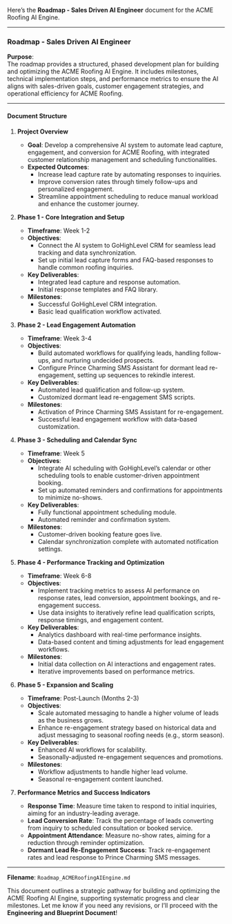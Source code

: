 Here’s the **Roadmap - Sales Driven AI Engineer** document for the ACME Roofing AI Engine.

---

### Roadmap - Sales Driven AI Engineer

**Purpose**:  
The roadmap provides a structured, phased development plan for building and optimizing the ACME Roofing AI Engine. It includes milestones, technical implementation steps, and performance metrics to ensure the AI aligns with sales-driven goals, customer engagement strategies, and operational efficiency for ACME Roofing.

---

#### Document Structure

1. **Project Overview**  
   - **Goal**: Develop a comprehensive AI system to automate lead capture, engagement, and conversion for ACME Roofing, with integrated customer relationship management and scheduling functionalities.
   - **Expected Outcomes**:
      - Increase lead capture rate by automating responses to inquiries.
      - Improve conversion rates through timely follow-ups and personalized engagement.
      - Streamline appointment scheduling to reduce manual workload and enhance the customer journey.

2. **Phase 1 - Core Integration and Setup**  
   - **Timeframe**: Week 1-2
   - **Objectives**:
      - Connect the AI system to GoHighLevel CRM for seamless lead tracking and data synchronization.
      - Set up initial lead capture forms and FAQ-based responses to handle common roofing inquiries.
   - **Key Deliverables**:
      - Integrated lead capture and response automation.
      - Initial response templates and FAQ library.
   - **Milestones**:
      - Successful GoHighLevel CRM integration.
      - Basic lead qualification workflow activated.

3. **Phase 2 - Lead Engagement Automation**  
   - **Timeframe**: Week 3-4
   - **Objectives**:
      - Build automated workflows for qualifying leads, handling follow-ups, and nurturing undecided prospects.
      - Configure Prince Charming SMS Assistant for dormant lead re-engagement, setting up sequences to rekindle interest.
   - **Key Deliverables**:
      - Automated lead qualification and follow-up system.
      - Customized dormant lead re-engagement SMS scripts.
   - **Milestones**:
      - Activation of Prince Charming SMS Assistant for re-engagement.
      - Successful lead engagement workflow with data-based customization.

4. **Phase 3 - Scheduling and Calendar Sync**  
   - **Timeframe**: Week 5
   - **Objectives**:
      - Integrate AI scheduling with GoHighLevel’s calendar or other scheduling tools to enable customer-driven appointment booking.
      - Set up automated reminders and confirmations for appointments to minimize no-shows.
   - **Key Deliverables**:
      - Fully functional appointment scheduling module.
      - Automated reminder and confirmation system.
   - **Milestones**:
      - Customer-driven booking feature goes live.
      - Calendar synchronization complete with automated notification settings.

5. **Phase 4 - Performance Tracking and Optimization**  
   - **Timeframe**: Week 6-8
   - **Objectives**:
      - Implement tracking metrics to assess AI performance on response rates, lead conversion, appointment bookings, and re-engagement success.
      - Use data insights to iteratively refine lead qualification scripts, response timings, and engagement content.
   - **Key Deliverables**:
      - Analytics dashboard with real-time performance insights.
      - Data-based content and timing adjustments for lead engagement workflows.
   - **Milestones**:
      - Initial data collection on AI interactions and engagement rates.
      - Iterative improvements based on performance metrics.

6. **Phase 5 - Expansion and Scaling**  
   - **Timeframe**: Post-Launch (Months 2-3)
   - **Objectives**:
      - Scale automated messaging to handle a higher volume of leads as the business grows.
      - Enhance re-engagement strategy based on historical data and adjust messaging to seasonal roofing needs (e.g., storm season).
   - **Key Deliverables**:
      - Enhanced AI workflows for scalability.
      - Seasonally-adjusted re-engagement sequences and promotions.
   - **Milestones**:
      - Workflow adjustments to handle higher lead volume.
      - Seasonal re-engagement content launched.

7. **Performance Metrics and Success Indicators**  
   - **Response Time**: Measure time taken to respond to initial inquiries, aiming for an industry-leading average.
   - **Lead Conversion Rate**: Track the percentage of leads converting from inquiry to scheduled consultation or booked service.
   - **Appointment Attendance**: Measure no-show rates, aiming for a reduction through reminder optimization.
   - **Dormant Lead Re-Engagement Success**: Track re-engagement rates and lead response to Prince Charming SMS messages.

---

**Filename**: `Roadmap_ACMERoofingAIEngine.md`

This document outlines a strategic pathway for building and optimizing the ACME Roofing AI Engine, supporting systematic progress and clear milestones. Let me know if you need any revisions, or I’ll proceed with the **Engineering and Blueprint Document**!
